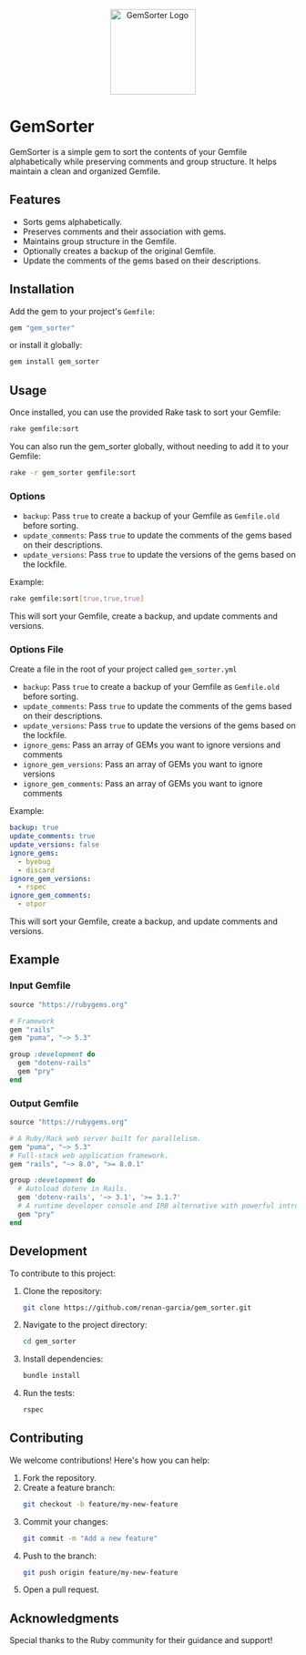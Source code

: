 <p align="center">
  <img src="https://i.imgur.com/WHOyL9W.png" width="150" alt="GemSorter Logo">
</p>

# GemSorter

GemSorter is a simple gem to sort the contents of your Gemfile alphabetically while preserving comments and group structure. It helps maintain a clean and organized Gemfile.

## Features
* Sorts gems alphabetically.
* Preserves comments and their association with gems.
* Maintains group structure in the Gemfile.
* Optionally creates a backup of the original Gemfile.
* Update the comments of the gems based on their descriptions.

## Installation
Add the gem to your project's `Gemfile`:

```ruby
gem "gem_sorter"
```
or install it globally:

```bash
gem install gem_sorter
```

## Usage
Once installed, you can use the provided Rake task to sort your Gemfile:

```bash
rake gemfile:sort
```

You can also run the gem_sorter globally, without needing to add it to your Gemfile:

```bash
rake -r gem_sorter gemfile:sort
```

### Options
* `backup`: Pass `true` to create a backup of your Gemfile as `Gemfile.old` before sorting.
* `update_comments`: Pass `true` to update the comments of the gems based on their descriptions.
* `update_versions`: Pass `true` to update the versions of the gems based on the lockfile.

Example:

```bash
rake gemfile:sort[true,true,true]
```
This will sort your Gemfile, create a backup, and update comments and versions.

### Options File
Create a file in the root of your project called `gem_sorter.yml`
* `backup`: Pass `true` to create a backup of your Gemfile as `Gemfile.old` before sorting.
* `update_comments`: Pass `true` to update the comments of the gems based on their descriptions.
* `update_versions`: Pass `true` to update the versions of the gems based on the lockfile.
* `ignore_gems`: Pass an array of GEMs you want to ignore versions and comments
* `ignore_gem_versions`: Pass an array of GEMs you want to ignore versions
* `ignore_gem_comments`: Pass an array of GEMs you want to ignore comments

Example:

```yaml
backup: true
update_comments: true
update_versions: false
ignore_gems:
  - byebug
  - discard
ignore_gem_versions:
  - rspec
ignore_gem_comments:
  - otpor
```
This will sort your Gemfile, create a backup, and update comments and versions.
## Example
### Input Gemfile
```ruby
source "https://rubygems.org"

# Framework
gem "rails"
gem "puma", "~> 5.3"

group :development do
  gem "dotenv-rails"
  gem "pry"
end
```

### Output Gemfile
```ruby
source "https://rubygems.org"

# A Ruby/Rack web server built for parallelism.
gem "puma", "~> 5.3"
# Full-stack web application framework.
gem "rails", "~> 8.0", ">= 8.0.1"

group :development do
  # Autoload dotenv in Rails.
  gem 'dotenv-rails', '~> 3.1', '>= 3.1.7'
  # A runtime developer console and IRB alternative with powerful introspection capabilities.
  gem "pry"
end
```

## Development
To contribute to this project:

1. Clone the repository:
   ```bash
   git clone https://github.com/renan-garcia/gem_sorter.git
   ```
2. Navigate to the project directory:
   ```bash
   cd gem_sorter
   ```
3. Install dependencies:
   ```bash
   bundle install
   ```
4. Run the tests:
   ```bash
   rspec
   ```

## Contributing
We welcome contributions! Here's how you can help:

1. Fork the repository.
2. Create a feature branch:
   ```bash
   git checkout -b feature/my-new-feature
   ```
3. Commit your changes:
   ```bash
   git commit -m "Add a new feature"
   ```
4. Push to the branch:
   ```bash
   git push origin feature/my-new-feature
   ```
5. Open a pull request.

## Acknowledgments
Special thanks to the Ruby community for their guidance and support!
